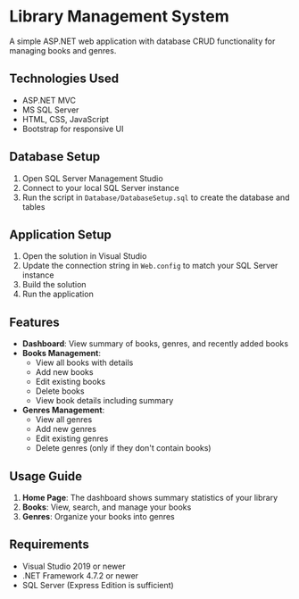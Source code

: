 # Library Management System

A simple ASP.NET web application with database CRUD functionality for managing books and genres.

## Technologies Used

- ASP.NET MVC
- MS SQL Server
- HTML, CSS, JavaScript
- Bootstrap for responsive UI

## Database Setup

1. Open SQL Server Management Studio
2. Connect to your local SQL Server instance
3. Run the script in `Database/DatabaseSetup.sql` to create the database and tables

## Application Setup

1. Open the solution in Visual Studio
2. Update the connection string in `Web.config` to match your SQL Server instance
3. Build the solution
4. Run the application

## Features

- **Dashboard**: View summary of books, genres, and recently added books
- **Books Management**:
  - View all books with details
  - Add new books
  - Edit existing books
  - Delete books
  - View book details including summary
- **Genres Management**:
  - View all genres
  - Add new genres
  - Edit existing genres
  - Delete genres (only if they don't contain books)

## Usage Guide

1. **Home Page**: The dashboard shows summary statistics of your library
2. **Books**: View, search, and manage your books
3. **Genres**: Organize your books into genres

## Requirements

- Visual Studio 2019 or newer
- .NET Framework 4.7.2 or newer
- SQL Server (Express Edition is sufficient) 